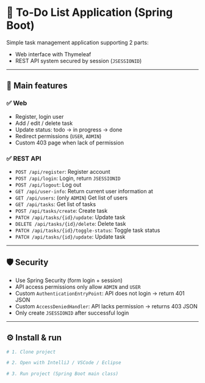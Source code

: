 # 📝 To-Do List Application (Spring Boot)

Simple task management application supporting 2 parts:
- Web interface with Thymeleaf
- REST API system secured by session (`JSESSIONID`)

---

## 🚀 Main features

### ✅ Web
- Register, login user
- Add / edit / delete task
- Update status: todo → in progress → done
- Redirect permissions (`USER`, `ADMIN`)
- Custom 403 page when lack of permission

### ✅ REST API
- `POST /api/register`: Register account
- `POST /api/login`: Login, return `JSESSIONID`
- `POST /api/logout`: Log out
- `GET /api/user-info`: Return current user information at
- `GET /api/users`: (only `ADMIN`) Get list of users
- `GET /api/tasks`: Get list of tasks
- `POST /api/tasks/create`: Create task
- `PATCH /api/tasks/{id}/update`: Update task
- `DELETE /api/tasks/{id}/delete`: Delete task
- `PATCH /api/tasks/{id}/toggle-status`: Toggle task status
- `PATCH /api/tasks/{id}/update`: Update task

---

## 🛡️ Security

- Use Spring Security (form login + session)
- API access permissions only allow `ADMIN` and `USER`
- Custom `AuthenticationEntryPoint`: API does not login → return 401 JSON
- Custom `AccessDeniedHandler`: API lacks permission → returns 403 JSON
- Only create `JSESSIONID` after successful login

---

## ⚙️ Install & run

```bash
# 1. Clone project

# 2. Open with IntelliJ / VSCode / Eclipse

# 3. Run project (Spring Boot main class)
